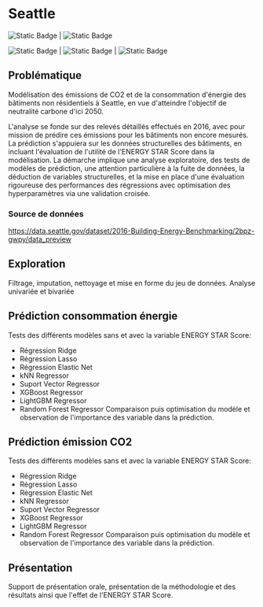 # Seattle
![Static Badge](https://img.shields.io/badge/Python-blue) | ![Static Badge](https://img.shields.io/badge/Conda-green)

![Static Badge](https://img.shields.io/badge/Sklearn-dark_green) | ![Static Badge](https://img.shields.io/badge/XGBoost-blue) | ![Static Badge](https://img.shields.io/badge/LightGBM-yellow)

## Problématique
Modélisation des émissions de CO2 et de la consommation d'énergie des bâtiments non résidentiels à Seattle, en vue d'atteindre l'objectif de neutralité carbone d'ici 2050. 

L'analyse se fonde sur des relevés détaillés effectués en 2016, avec pour mission de prédire ces émissions pour les bâtiments non encore mesurés. La prédiction s'appuiera sur les données structurelles des bâtiments, en incluant l'évaluation de l'utilité de l'ENERGY STAR Score dans la modélisation. La démarche implique une analyse exploratoire, des tests de modèles de prédiction, une attention particulière à la fuite de données, la déduction de variables structurelles, et la mise en place d'une évaluation rigoureuse des performances des régressions avec optimisation des hyperparamètres via une validation croisée.

### Source de données
https://data.seattle.gov/dataset/2016-Building-Energy-Benchmarking/2bpz-gwpy/data_preview

## Exploration
Filtrage, imputation, nettoyage et mise en forme du jeu de données.
Analyse univariée et bivariée

## Prédiction consommation énergie
Tests des différents modèles sans et avec la variable ENERGY STAR Score:
- Régression Ridge
- Régression Lasso
- Régression Elastic Net
- kNN Regressor
- Suport Vector Regressor
- XGBoost Regressor
- LightGBM Regressor
- Random Forest Regressor
Comparaison puis optimisation du modèle et observation de l'importance des variable dans la prédiction.

## Prédiction émission CO2
Tests des différents modèles sans et avec la variable ENERGY STAR Score:
- Régression Ridge
- Régression Lasso
- Régression Elastic Net
- kNN Regressor
- Suport Vector Regressor
- XGBoost Regressor
- LightGBM Regressor
- Random Forest Regressor
Comparaison puis optimisation du modèle et observation de l'importance des variable dans la prédiction. 

## Présentation
Support de présentation orale, présentation de la méthodologie et des résultats ainsi que l'effet de l'ENERGY STAR Score.
